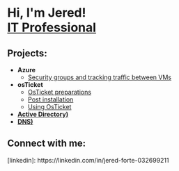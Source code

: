 <h1>Hi, I'm Jered! <br/><a href="https://github.com/jeredforte">IT Professional</a>

<h2>Projects:</h2>

- <b>Azure</b>
  - [Security groups and tracking traffic between VMs](https://github.com/jeredforte/Securitygroups)
- <b>osTicket</b>
  - [OsTicket preparations](https://github.com/jeredforte/OsTicket-preps)
  - [Post installation](https://github.com/jeredforte/OsTicket-postinstallation)
  - [Using OsTicket](https://github.com/jeredforte/Using-osTicket)
- <b>[Active Directory)](https://github.com/jeredforte/Active-Directory)</b>
- <b>[DNS)](https://github.com/jeredforte/DNSS)</b>

<h2>Connect with me:</h2>
[linkedin]: https://linkedin.com/in/jered-forte-032699211
